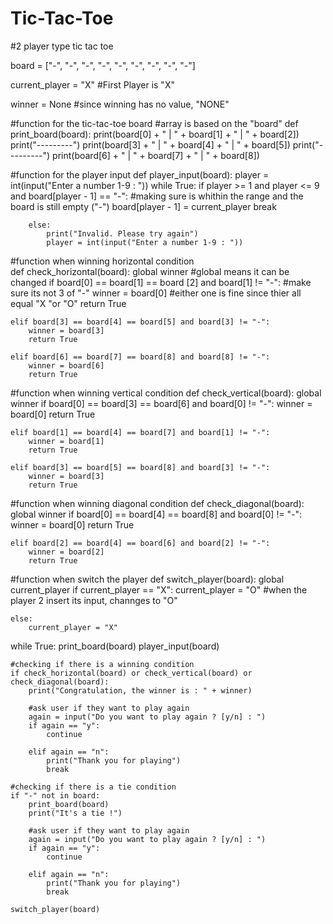 # Tic-Tac-Toe
#2 player type tic tac toe

board = ["-", "-", "-",
        "-", "-", "-",
        "-", "-", "-"]

current_player = "X" #First Player is "X"

winner = None #since winning has no value, "NONE"

#function for the tic-tac-toe board 
#array is based on the "board"
def print_board(board):
    print(board[0] + " | " + board[1] + " | " + board[2])
    print("---------")
    print(board[3] + " | " + board[4] + " | " + board[5])
    print("---------")
    print(board[6] + " | " + board[7] + " | " + board[8])

#function for the player input 
def player_input(board):
    player = int(input("Enter a number 1-9 : "))
    while True:
        if player >= 1 and player <= 9 and board[player - 1] == "-":
            #making sure is whithin the range and the board is still empty ("-")
            board[player - 1] = current_player
            break

        else:
            print("Invalid. Please try again")
            player = int(input("Enter a number 1-9 : "))

#function when winning horizontal condition  
def check_horizontal(board):
    global winner #global means it can be changed 
    if board[0] == board[1] == board [2] and board[1] != "-": #make sure its not 3 of "-"
        winner = board[0] #either one is fine since thier all equal "X "or "O" 
        return True
    
    elif board[3] == board[4] == board[5] and board[3] != "-":
        winner = board[3]
        return True 

    elif board[6] == board[7] == board[8] and board[8] != "-":
        winner = board[6]
        return True 

#function when winning vertical condition 
def check_vertical(board):
    global winner 
    if board[0] == board[3] == board[6] and board[0] != "-":
        winner = board[0]
        return True 

    elif board[1] == board[4] == board[7] and board[1] != "-":
        winner = board[1]
        return True 

    elif board[3] == board[5] == board[8] and board[3] != "-":
        winner = board[3]
        return True 

#function when winning diagonal condition
def check_diagonal(board):
    global winner 
    if board[0] == board[4] == board[8] and board[0] != "-":
        winner = board[0]
        return True 
        
    elif board[2] == board[4] == board[6] and board[2] != "-":
        winner = board[2]
        return True 

#function when switch the player 
def switch_player(board):
    global current_player
    if current_player == "X": 
        current_player = "O" #when the player 2 insert its input, channges to "O"

    else:
        current_player = "X" 


while True:
    print_board(board)
    player_input(board)

    #checking if there is a winning condition
    if check_horizontal(board) or check_vertical(board) or check_diagonal(board):
        print("Congratulation, the winner is : " + winner)

        #ask user if they want to play again
        again = input("Do you want to play again ? [y/n] : ")
        if again == "y":
            continue

        elif again == "n":
            print("Thank you for playing")
            break

    #checking if there is a tie condition
    if "-" not in board:
        print_board(board)
        print("It's a tie !")

        #ask user if they want to play again
        again = input("Do you want to play again ? [y/n] : ")
        if again == "y":
            continue

        elif again == "n":
            print("Thank you for playing")
            break

    switch_player(board)
